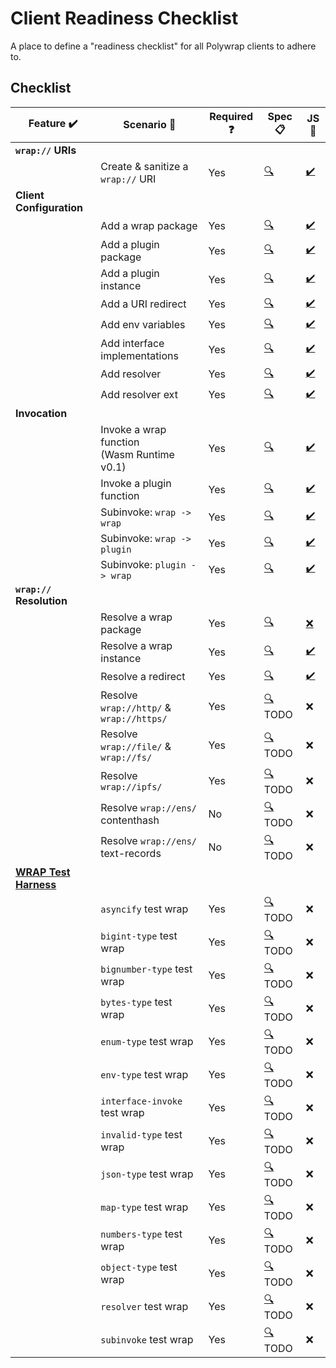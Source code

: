 # Client Readiness Checklist
A place to define a "readiness checklist" for all Polywrap clients to adhere to.

## Checklist

| Feature :heavy_check_mark: | Scenario :thought_balloon: | Required :question: | Spec :clipboard: | JS :scroll: |  
|-|-|-|-|-|  
| **`wrap://` URIs** | | | | |  
| | Create & sanitize a `wrap://` URI | Yes | [:mag:](./specs/uri.yaml) | [:heavy_check_mark:](./clients/js/src/features/uri.ts) |  
| **Client Configuration** | | | | |  
| | Add a wrap package | Yes | [:mag:](./specs/config_embed_wrap_package.yaml) | [:heavy_check_mark:](./clients/js/src/features/config_embed_wrap_package.ts) |  
| | Add a plugin package | Yes | [:mag:](./specs/config_plugin_package.yaml) | [:heavy_check_mark:](./clients/js/src/features/config_plugin_package.ts) |  
| | Add a plugin instance | Yes | [:mag:](./specs/config_plugin_instance.yaml) | [:heavy_check_mark:](./clients/js/src/features/config_plugin_instance.ts) |  
| | Add a URI redirect | Yes | [:mag:](./specs/config_uri_redirect.yaml) | [:heavy_check_mark:](./clients/js/src/features/config_uri_redirect.ts) |  
| | Add env variables | Yes | [:mag:](./specs/config_env_variables.yaml) | [:heavy_check_mark:](./clients/js/src/features/config_env_variables.ts) |  
| | Add interface implementations | Yes | [:mag:](./specs/config_interface_implementations.yaml) | [:heavy_check_mark:](./clients/js/src/features/config_interface_implementations.ts) |  
| | Add resolver | Yes | [:mag:](./specs/config_resolver.yaml) | [:heavy_check_mark:](./clients/js/src/features/config_resolver.ts) |  
| | Add resolver ext | Yes | [:mag:](./specs/config_resolver_ext.yaml) | [:heavy_check_mark:](./clients/js/src/features/config_resolver_ext.ts) |  
| **Invocation** | | | | |  
| | Invoke a wrap function<br/>(Wasm Runtime v0.1) | Yes | [:mag:](./specs/invoke_wrap_wasm_v0_1.yaml) | [:heavy_check_mark:](./clients/js/src/features/invoke_wrap_wasm_v0_1.ts) |  
| | Invoke a plugin function | Yes | [:mag:](./specs/invoke_plugin.yaml) | [:heavy_check_mark:](./clients/js/src/features/invoke_plugin.ts) |  
| | Subinvoke: `wrap -> wrap` | Yes | [:mag:](./specs/subinvoke_wrap_wrap.yaml) | [:heavy_check_mark:](./clients/js/src/features/subinvoke_wrap_wrap.ts) |  
| | Subinvoke: `wrap -> plugin` | Yes | [:mag:](./specs/subinvoke_wrap_plugin.yaml) | [:heavy_check_mark:](./clients/js/src/features/subinvoke_wrap_plugin.ts) |  
| | Subinvoke: `plugin -> wrap` | Yes | [:mag:](./specs/subinvoke_plugin_wrap.yaml) | [:heavy_check_mark:](./clients/js/src/features/subinvoke_plugin_wrap.ts) |  
| **`wrap://` Resolution** | | | | |  
| | Resolve a wrap package | Yes | [:mag:](./specs/resolve_package.yaml) | [:x:](./clients/js/src/features/resolve_package.ts) |  
| | Resolve a wrap instance | Yes | [:mag:](./specs/resolve_instance.yaml) | [:heavy_check_mark:](./clients/js/src/features/resolve_instance.ts) |  
| | Resolve a redirect | Yes | [:mag:](./specs/resolve_redirect.yaml) | [:heavy_check_mark:](./clients/js/src/features/resolve_redirect.ts) |  
| | Resolve `wrap://http/` &<br/>`wrap://https/` | Yes | [:mag:](./specs/resolve_http.yaml) TODO | :x: |  
| | Resolve `wrap://file/` &<br/>`wrap://fs/` | Yes | [:mag:](./specs/resolve_file.yaml) TODO | :x: |  
| | Resolve `wrap://ipfs/` | Yes | [:mag:](./specs/resolve_ipfs.yaml) TODO | :x: |  
| | Resolve `wrap://ens/` contenthash | No | [:mag:](./specs/resolve_ens_contenthash.yaml) TODO | :x: |  
| | Resolve `wrap://ens/` text-records | No | [:mag:](./specs/resolve_ens_text_record.yaml) TODO | :x: |  
| **[WRAP Test Harness](https://github.com/polywrap/wrap-test-harness/tree/master/cases)** | | | | |  
| | `asyncify` test wrap | Yes | [:mag:](./specs/wrap_test_harness_asyncify.yaml) TODO | :x: |  
| | `bigint-type` test wrap | Yes | [:mag:](./specs/wrap_test_harness_bigint_type.yaml) TODO | :x: |  
| | `bignumber-type` test wrap | Yes | [:mag:](./specs/wrap_test_harness_bignumber_type.yaml) TODO | :x: |  
| | `bytes-type` test wrap | Yes | [:mag:](./specs/wrap_test_harness_bytes_type.yaml) TODO | :x: |  
| | `enum-type` test wrap | Yes | [:mag:](./specs/wrap_test_harness_enum_type.yaml) TODO | :x: |  
| | `env-type` test wrap | Yes | [:mag:](./specs/wrap_test_harness_env_type.yaml) TODO | :x: |  
| | `interface-invoke` test wrap | Yes | [:mag:](./specs/wrap_test_harness_interface_invoke.yaml) TODO | :x: |  
| | `invalid-type` test wrap | Yes | [:mag:](./specs/wrap_test_harness_invalid_type.yaml) TODO | :x: |  
| | `json-type` test wrap | Yes | [:mag:](./specs/wrap_test_harness_json_type.yaml) TODO | :x: |  
| | `map-type` test wrap | Yes | [:mag:](./specs/wrap_test_harness_map_type.yaml) TODO | :x: |  
| | `numbers-type` test wrap | Yes | [:mag:](./specs/wrap_test_harness_numbers_type.yaml) TODO | :x: |  
| | `object-type` test wrap | Yes | [:mag:](./specs/wrap_test_harness_object_type.yaml) TODO | :x: |  
| | `resolver` test wrap | Yes | [:mag:](./specs/wrap_test_harness_resolver.yaml) TODO | :x: |  
| | `subinvoke` test wrap | Yes | [:mag:](./specs/wrap_test_harness_subinvoke.yaml) TODO | :x: |  
